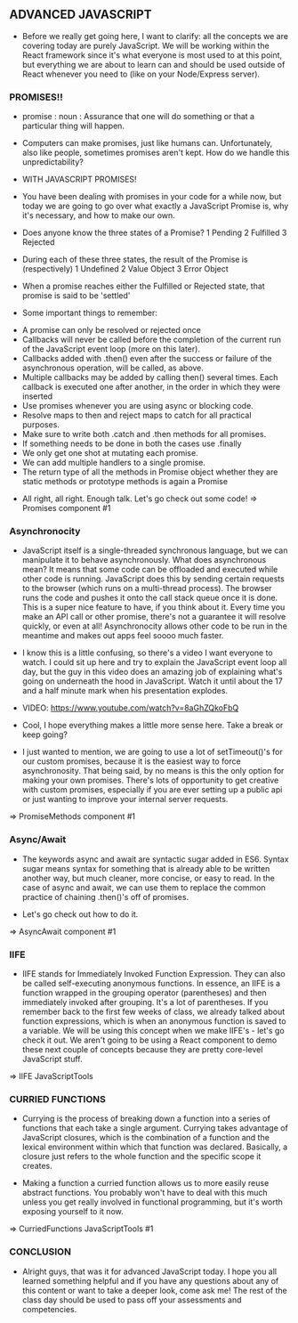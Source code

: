 ## ADVANCED JAVASCRIPT

- Before we really get going here, I want to clarify: all the concepts we are covering today are purely JavaScript. We will be working within the React framework since it's what everyone is most used to at this point, but everything we are about to learn can and should be used outside of React whenever you need to (like on your Node/Express server).

### PROMISES!!

- promise : noun : Assurance that one will do something or that a particular thing will happen.

- Computers can make promises, just like humans can. Unfortunately, also like people, sometimes promises aren't kept. How do we handle this unpredictability?

- WITH JAVASCRIPT PROMISES!

- You have been dealing with promises in your code for a while now, but today we are going to go over what exactly a JavaScript Promise is, why it's necessary, and how to make our own.

- Does anyone know the three states of a Promise?
1 Pending
2 Fulfilled
3 Rejected

- During each of these three states, the result of the Promise is (respectively)
1 Undefined
2 Value Object
3 Error Object

- When a promise reaches either the Fulfilled or Rejected state, that promise is said to be 'settled'

- Some important things to remember:
* A promise can only be resolved or rejected once
* Callbacks will never be called before the completion of the current run of the JavaScript event loop (more on this later).
* Callbacks added with .then() even after the success or failure of the asynchronous operation, will be called, as above.
* Multiple callbacks may be added by calling then() several times. Each callback is executed one after another, in the order in which they were inserted
* Use promises whenever you are using async or blocking code.
* Resolve maps to then and reject maps to catch for all practical purposes.
* Make sure to write both .catch and .then methods for all promises.
* If something needs to be done in both the cases use .finally
* We only get one shot at mutating each promise.
* We can add multiple handlers to a single promise.
* The return type of all the methods in Promise object whether they are static methods or prototype methods is again a Promise

- All right, all right. Enough talk. Let's go check out some code!
=> Promises component #1

### Asynchronocity

- JavaScript itself is a single-threaded synchronous language, but we can manipulate it to behave asynchronously. What does asynchronous mean? It means that some code can be offloaded and executed while other code is running. JavaScript does this by sending certain requests to the browser (which runs on a multi-thread process). The browser runs the code and pushes it onto the call stack queue once it is done. This is a super nice feature to have, if you think about it. Every time you make an API call or other promise, there's not a guarantee it will resolve quickly, or even at all! Asynchronocity allows other code to be run in the meantime and makes out apps feel soooo much faster.

- I know this is a little confusing, so there's a video I want everyone to watch. I could sit up here and try to explain the JavaScript event loop all day, but the guy in this video does an amazing job of explaining what's going on underneath the hood in JavaScript. Watch it until about the 17 and a half minute mark when his presentation explodes.

- VIDEO: https://www.youtube.com/watch?v=8aGhZQkoFbQ

- Cool, I hope everything makes a little more sense here. Take a break or keep going?

- I just wanted to mention, we are going to use a lot of setTimeout()'s for our custom promises, because it is the easiest way to force asynchronosity. That being said, by no means is this the only option for making your own promises. There's lots of opportunity to get creative with custom promises, especially if you are ever setting up a public api or just wanting to improve your internal server requests.

=> PromiseMethods component #1

### Async/Await

- The keywords async and await are syntactic sugar added in ES6. Syntax sugar means syntax for something that is already able to be written another way, but much cleaner, more concise, or easy to read. In the case of async and await, we can use them to replace the common practice of chaining .then()'s off of promises.

- Let's go check out how to do it.

=> AsyncAwait component #1

### IIFE

- IIFE stands for Immediately Invoked Function Expression. They can also be called self-executing anonymous functions. In essence, an IIFE is a function wrapped in the grouping operator (parentheses) and then immediately invoked after grouping. It's a lot of parentheses. If you remember back to the first few weeks of class, we already talked about function expressions, which is when an anonymous function is saved to a variable. We will be using this concept when we make IIFE's - let's go check it out. We aren't going to be using a React component to demo these next couple of concepts because they are pretty core-level JavaScript stuff.

=> IIFE JavaScriptTools

### CURRIED FUNCTIONS

- Currying is the process of breaking down a function into a series of functions that each take a single argument. Currying takes advantage of JavaScript closures, which is the combination of a function and the lexical environment within which that function was declared. Basically, a closure just refers to the whole function and the specific scope it creates.

- Making a function a curried function allows us to more easily reuse abstract functions. You probably won't have to deal with this much unless you get really involved in functional programming, but it's worth exposing yourself to it now.

=> CurriedFunctions JavaScriptTools #1

### CONCLUSION

- Alright guys, that was it for advanced JavaScript today. I hope you all learned something helpful and if you have any questions about any of this content or want to take a deeper look, come ask me! The rest of the class day should be used to pass off your assessments and competencies.
